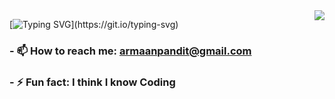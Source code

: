 <img align="right" src="https://visitor-badge.laobi.icu/badge?page_id=anshuljain8110.anshuljain8110" />

[![Typing SVG](https://readme-typing-svg.demolab.com?font=Poppins&weight=600&size=30&letterSpacing=2&pause=1000&color=F7F7F7&vCenter=true&random=false&width=435&lines=Hii+there+%F0%9F%91%8B!;I+am+Armaan+Sharma.;Learn+something+everyday.)](https://git.io/typing-svg)
<!--
- 🔭 I’m currently working on ...
- 🌱 I’m currently learning ...
- 👯 I’m looking to collaborate on ...
- 🤔 I’m looking for help with ...
- 💬 Ask me about ...
-->
### - 📫 How to reach me: **armaanpandit@gmail.com**
### - ⚡ Fun fact: I think I know Coding

